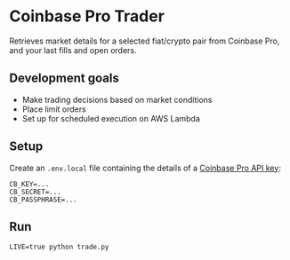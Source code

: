 # Coinbase Pro Trader

Retrieves market details for a selected fiat/crypto pair from Coinbase Pro, and your last fills and open orders.

## Development goals

* Make trading decisions based on market conditions
* Place limit orders
* Set up for scheduled execution on AWS Lambda

## Setup

Create an `.env.local` file containing the details of a [Coinbase Pro API key](https://pro.coinbase.com/profile/api):

```
CB_KEY=...
CB_SECRET=...
CB_PASSPHRASE=...
```

## Run

```
LIVE=true python trade.py
```
